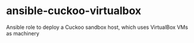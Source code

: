 # ansible-cuckoo-virtualbox
Ansible role to deploy a Cuckoo sandbox host, which uses VirtualBox VMs as machinery
